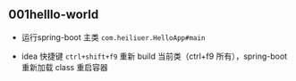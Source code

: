 ## 001helllo-world

- 运行spring-boot 主类 `com.heiliuer.HelloApp#main`

- idea 快捷键 `ctrl+shift+f9` 重新 build 当前类（ctrl+f9 所有），spring-boot 重新加载 class 重启容器
